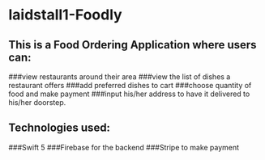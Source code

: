 # laidstall1-Foodly
## This is a Food Ordering Application where users can:

###view restaurants around their area
###view the list of dishes a restaurant offers
###add preferred dishes to cart
###choose quantity of food and make payment
###input his/her address to have it delivered to his/her doorstep.



## Technologies used:
###Swift 5
###Firebase for the backend
###Stripe to make payment
